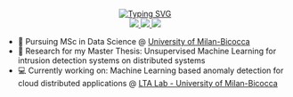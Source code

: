 <p align="center">
<a href="https://github.com/grusso98">
    <img src="https://readme-typing-svg.demolab.com?font=Roboto&size=20&duration=2000&pause=100&multiline=true&width=500&height=80&lines=Gianmarco+Russo;Data science+%7C+Msc+Student+%7C+Software+Engineer;AI+%7C+Computer+Vision+%7C+NLP+%7CML for cybersecurity" alt="Typing SVG" />
</a>
<br/>

<a href="https://violet-gae-65.tiiny.site">
    <img src="https://img.shields.io/badge/PDF-CV-red?style=flat-square&logo=adobe">
</a>  
<a href="https://www.linkedin.com/in/grusso98/">
    <img src="https://img.shields.io/badge/-Linkedin-blue?style=flat-square&logo=linkedin">
</a>
<a href="mailto:g.russo91@campus.unimib.it">
    <img src="https://img.shields.io/badge/-Email-red?style=flat-square&logo=gmail&logoColor=white">
</a>

<br/> 

* :open_book: Pursuing MSc in Data Science @ [University of Milan-Bicocca](https://www.unimib.it/graduate/data-science)
* :scroll: Research for my Master Thesis: Unsupervised Machine Learning for intrusion detection systems on distributed systems
* :computer: Currently working on: Machine Learning based anomaly detection for cloud distributed applications @ [LTA Lab - University of Milan-Bicocca](https://lta.disco.unimib.it/)


